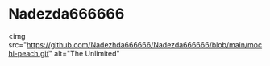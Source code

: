 # Nadezda666666

<img src="https://github.com/Nadezhda666666/Nadezda666666/blob/main/mochi-peach.gif" alt="The Unlimited"
